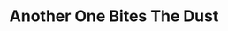 ---
ee_id: '39'
site: '1'
type: '2'
long_id: 2007-039 Another One Bites The Dust
url: 2007-039-another-one-bites-the-dust
year: '2007'
medium: Poster.
commission:
add_credit:
dims:
pitch: "<p>​Poster featuring Axl's shoes taken from he interior of GNR's Spaghetti
  Incident EP.</p>"
ps:
live_url:
related:
title: Another One Bites The Dust
youtube:
imgs: Another_One_Bites_the_Dust_2007_039_full_database_IH_1.jpg
subheading:
year2: '2007'
download:
add_credits:
related_code:
! '':
layout: things-i-made
---